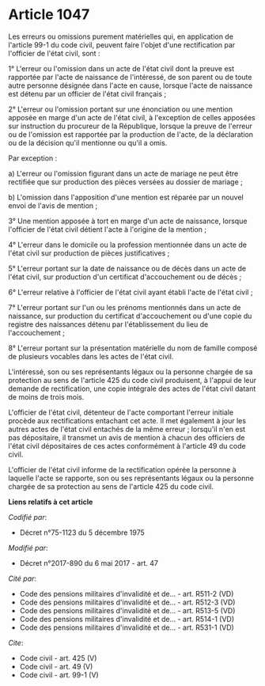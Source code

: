# Article 1047

Les erreurs ou omissions purement matérielles qui, en application de l'article 99-1 du code civil, peuvent faire l'objet
d'une rectification par l'officier de l'état civil, sont : 

1° L'erreur ou l'omission dans un acte de l'état civil dont la preuve est rapportée par l'acte de naissance de l'intéressé,
de son parent ou de toute autre personne désignée dans l'acte en cause, lorsque l'acte de naissance est détenu par un
officier de l'état civil français ; 

2° L'erreur ou l'omission portant sur une énonciation ou une mention apposée en marge d'un acte de l'état civil, à
l'exception de celles apposées sur instruction du procureur de la République, lorsque la preuve de l'erreur ou de l'omission
est rapportée par la production de l'acte, de la déclaration ou de la décision qu'il mentionne ou qu'il a omis. 

Par exception : 

a) L'erreur ou l'omission figurant dans un acte de mariage ne peut être rectifiée que sur production des pièces versées au
dossier de mariage ; 

b) L'omission dans l'apposition d'une mention est réparée par un nouvel envoi de l'avis de mention ; 

3° Une mention apposée à tort en marge d'un acte de naissance, lorsque l'officier de l'état civil détient l'acte à l'origine
de la mention ; 

4° L'erreur dans le domicile ou la profession mentionnée dans un acte de l'état civil sur production de pièces
justificatives ; 

5° L'erreur portant sur la date de naissance ou de décès dans un acte de l'état civil, sur production d'un certificat
d'accouchement ou de décès ; 

6° L'erreur relative à l'officier de l'état civil ayant établi l'acte de l'état civil ; 

7° L'erreur portant sur l'un ou les prénoms mentionnés dans un acte de naissance, sur production du certificat d'accouchement
ou d'une copie du registre des naissances détenu par l'établissement du lieu de l'accouchement ; 

8° L'erreur portant sur la présentation matérielle du nom de famille composé de plusieurs vocables dans les actes de l'état
civil. 

L'intéressé, son ou ses représentants légaux ou la personne chargée de sa protection au sens de l'article 425 du code civil
produisent, à l'appui de leur demande de rectification, une copie intégrale des actes de l'état civil datant de moins de
trois mois. 

L'officier de l'état civil, détenteur de l'acte comportant l'erreur initiale procède aux rectifications entachant cet acte.
Il met également à jour les autres actes de l'état civil entachés de la même erreur ; lorsqu'il n'en est pas dépositaire, il
transmet un avis de mention à chacun des officiers de l'état civil dépositaires de ces actes conformément à l'article 49 du
code civil. 

L'officier de l'état civil informe de la rectification opérée la personne à laquelle l'acte se rapporte, son ou ses
représentants légaux ou la personne chargée de sa protection au sens de l'article 425 du code civil.

**Liens relatifs à cet article**

_Codifié par_:

  - Décret n°75-1123 du 5 décembre 1975

_Modifié par_:

  - Décret n°2017-890 du 6 mai 2017 - art. 47

_Cité par_:

  - Code des pensions militaires d'invalidité et de... - art. R511-2 (VD)
  - Code des pensions militaires d'invalidité et de... - art. R512-3 (VD)
  - Code des pensions militaires d'invalidité et de... - art. R513-5 (VD)
  - Code des pensions militaires d'invalidité et de... - art. R514-1 (VD)
  - Code des pensions militaires d'invalidité et de... - art. R531-1 (VD)

_Cite_:

  - Code civil - art. 425 (V)
  - Code civil - art. 49 (V)
  - Code civil - art. 99-1 (V)
